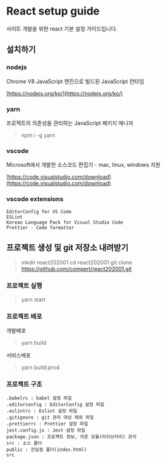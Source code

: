 # React setup guide

사이트 개발을 위한 react 기본 설정 가이드입니다.


## 설치하기

### nodejs

Chrome V8 JavaScript 엔진으로 빌드된 JavaScript 런타임

[https://nodejs.org/ko/](https://nodejs.org/ko/)

### yarn

프로젝트의 의존성을 관리하는 JavaScript 패키지 매니저

> npm i -g yarn

### vscode

Microsoft에서 개발한 소스코드 편집기 - mac, linux, windows 지원

[https://code.visualstudio.com/download](https://code.visualstudio.com/download)

### vscode extensions

	EditorConfig for VS Code
	ESLint
	Korean Language Pack for Visual Studio Code
	Prettier - Code formatter

## 프로젝트 생성 및 git 저장소 내려받기

> mkdir react202001
> cd react202001
> git clone https://github.com/compert/react202001.git

### 프로젝트 실행

> yarn start

### 프로젝트 배포

개발배포

> yarn build

서비스배포

> yarn build:prod

### 프로젝트 구조

	.babelrc : babel 설정 파일
	.editorconfig : EditorConfig 설정 파일
	.eslintrc : Eslint 설정 파일
	.gitignore : git 관리 대상 제외 파일
	.prettierrc : Prettier 설정 파일
	jest.config.js : Jest 설정 파일
	package.json : 프로젝트 정보, 의존 모듈(라이브러리) 관리
	src : 소스 폴더
	public : 진입점 폴더(index.html)
	src
	
	


<!--stackedit_data:
eyJoaXN0b3J5IjpbLTYxMTcxOTExMiw3ODEzMzAyODksMzk4NT
UwNjY3LC0xNDIxMzY3Njk2LC0yMDIyNjU1OTg2LC0xOTE1OTU0
NDk5XX0=
-->